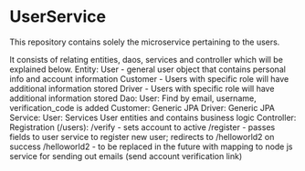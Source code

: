 # UserService

This repository contains solely the microservice pertaining to the users.

It consists of relating entities, daos, services and controller which will be explained below.
Entity: 
  User - general user object that contains personal info and account information
  Customer - Users with specific role will have additional information stored
  Driver - Users with specific role will have additional information stored
Dao:
  User: Find by email, username, verification_code is added
  Customer: Generic JPA
  Driver: Generic JPA
Service:
  User: Services User entities and contains business logic
Controller:
  Registration (/users):
    /verify - sets account to active
    /register - passes fields to user service to register new user; redirects to /helloworld2 on success
    /helloworld2 - to be replaced in the future with mapping to node js service for sending out emails (send account verification link)

